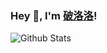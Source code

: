### Hey 👋, I'm [破洛洛](https://plldds.me)!

![Github Stats](https://github-readme-stats.vercel.app/api?username=plldds&show_icons=true) <!--<img src="https://plldds.me/assets/images/qrcode.jpg" alt="破洛洛" width= "196px" height="196px">-->
<!--
**plldds/plldds** is a ✨ _special_ ✨ repository because its `README.md` (this file) appears on your GitHub profile.
Here are some ideas to get you started:
- 🔭 I’m currently working on ...
- 🌱 I’m currently learning ...
- 👯 I’m looking to collaborate on ...
- 🤔 I’m looking for help with ...
- 💬 Ask me about ...
- 📫 How to reach me: ...
- 😄 Pronouns: ...
- ⚡ Fun fact: ...
-->
